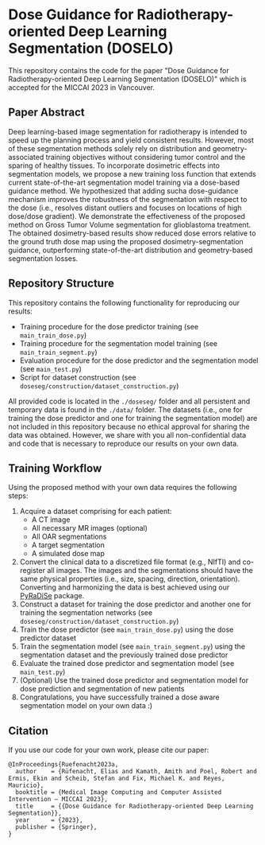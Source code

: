 # Dose Guidance for Radiotherapy-oriented Deep Learning Segmentation (DOSELO)
This repository contains the code for the paper "Dose Guidance for Radiotherapy-oriented Deep Learning Segmentation 
(DOSELO)" which is accepted for the MICCAI 2023 in Vancouver.

## Paper Abstract
Deep learning-based image segmentation for radiotherapy is intended to speed up the planning process and yield 
consistent results. However, most of these segmentation methods solely rely on distribution and geometry-associated 
training objectives without considering tumor control and the sparing of healthy tissues. To incorporate dosimetric
effects into segmentation models, we propose a new training loss function that extends current state-of-the-art 
segmentation model training via a dose-based guidance method. We hypothesized that adding sucha dose-guidance 
mechanism improves the robustness of the segmentation with respect to the dose (i.e., resolves distant outliers and 
focuses on locations of high dose/dose gradient). We demonstrate the effectiveness of the proposed method on Gross 
Tumor Volume segmentation for glioblastoma treatment. The obtained dosimetry-based results show reduced dose errors 
relative to the ground truth dose map using the proposed dosimetry-segmentation guidance, outperforming state-of-the-art
distribution and geometry-based segmentation losses.

## Repository Structure
This repository contains the following functionality for reproducing our results:
- Training procedure for the dose predictor training (see `main_train_dose.py`)
- Training procedure for the segmentation model training (see `main_train_segment.py`)
- Evaluation procedure for the dose predictor and the segmentation model (see `main_test.py`)
- Script for dataset construction (see `doseseg/construction/dataset_construction.py`)

All provided code is located in the `./doseseg/` folder and all persistent and temporary data is found in the `./data/` 
folder. The datasets (i.e., one for training the dose predictor and one for training the segmentation model) are not
included in this repository because no ethical approval for sharing the data was obtained. However, we share with you 
all non-confidential data and code that is necessary to reproduce our results on your own data.

## Training Workflow
Using the proposed method with your own data requires the following steps:

1. Acquire a dataset comprising for each patient: 
    - A CT image
    - All necessary MR images (optional)
    - All OAR segmentations
    - A target segmentation
    - A simulated dose map
2. Convert the clinical data to a discretized file format (e.g., NIfTI) and co-register all images. The images and the segmentations should have the same physical properties (i.e., size, spacing, direction, orientation). Converting and harmonizing the data is best achieved using our [PyRaDiSe](https://pyradise.readthedocs.io/en/latest/) package.
3. Construct a dataset for training the dose predictor and another one for training the segmentation networks (see `doseseg/construction/dataset_construction.py`)
4. Train the dose predictor (see `main_train_dose.py`) using the dose predictor dataset
5. Train the segmentation model (see `main_train_segment.py`) using the segmentation dataset and the previously trained dose predictor
6. Evaluate the trained dose predictor and segmentation model (see `main_test.py`)
7. (Optional) Use the trained dose predictor and segmentation model for dose prediction and segmentation of new patients
8. Congratulations, you have successfully trained a dose aware segmentation model on your own data :)

## Citation
If you use our code for your own work, please cite our paper:
```
@InProceedings{Ruefenacht2023a,
  author    = {Rüfenacht, Elias and Kamath, Amith and Poel, Robert and Ermis, Ekin and Scheib, Stefan and Fix, Michael K. and Reyes, Mauricio},
  booktitle = {Medical Image Computing and Computer Assisted Intervention – MICCAI 2023},
  title     = {{Dose Guidance for Radiotherapy-oriented Deep Learning Segmentation}},
  year      = {2023},
  publisher = {Springer},
}
```
